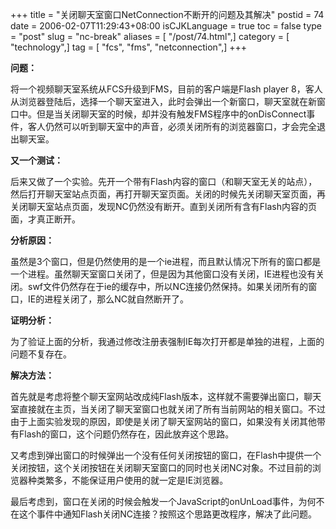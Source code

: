 +++
title = "关闭聊天室窗口NetConnection不断开的问题及其解决"
postid = 74
date = 2006-02-07T11:29:43+08:00
isCJKLanguage = true
toc = false
type = "post"
slug = "nc-break"
aliases = [ "/post/74.html",]
category = [ "technology",]
tag = [ "fcs", "fms", "netconnection",]
+++


**问题：**

将一个视频聊天室系统从FCS升级到FMS，目前的客户端是Flash player
8，客人从浏览器登陆后，选择一个聊天室进入，此时会弹出一个新窗口，聊天室就在新窗口中。但是当关闭聊天室的时候，却并没有触发FMS程序中的onDisConnect事件，客人仍然可以听到聊天室中的声音，必须关闭所有的浏览器窗口，才会完全退出聊天室。

<!--more-->

**又一个测试：**

后来又做了一个实验。先开一个带有Flash内容的窗口（和聊天室无关的站点），然后打开聊天室站点页面，再打开聊天室页面。关闭的时候先关闭聊天室页面，再关闭聊天室站点页面，发现NC仍然没有断开。直到关闭所有含有Flash内容的页面，才真正断开。

**分析原因：**

虽然是3个窗口，但是仍然使用的是一个ie进程，而且默认情况下所有的窗口都是一个进程。虽然聊天室窗口关闭了，但是因为其他窗口没有关闭，IE进程也没有关闭。swf文件仍然存在于ie的缓存中，所以NC连接仍然保持。如果关闭所有的窗口，IE的进程关闭了，那么NC就自然断开了。

**证明分析：**

为了验证上面的分析，我通过修改注册表强制IE每次打开都是单独的进程，上面的问题不复存在。

**解决方法：**

首先就是考虑将整个聊天室网站改成纯Flash版本，这样就不需要弹出窗口，聊天室直接就在主页，当关闭了聊天室窗口也就关闭了所有当前网站的相关窗口。不过由于上面实验发现的原因，即使是关闭了聊天室网站的窗口，如果没有关闭其他带有Flash的窗口，这个问题仍然存在，因此放弃这个思路。  

又考虑到弹出窗口的时候弹出一个没有任何关闭按钮的窗口，在Flash中提供一个关闭按钮，这个关闭按钮在关闭聊天室窗口的同时也关闭NC对象。不过目前的浏览器种类繁多，不能保证用户使用的就一定是IE浏览器。  

最后考虑到，窗口在关闭的时候会触发一个JavaScript的onUnLoad事件，为何不在这个事件中通知Flash关闭NC连接？按照这个思路更改程序，解决了此问题。

